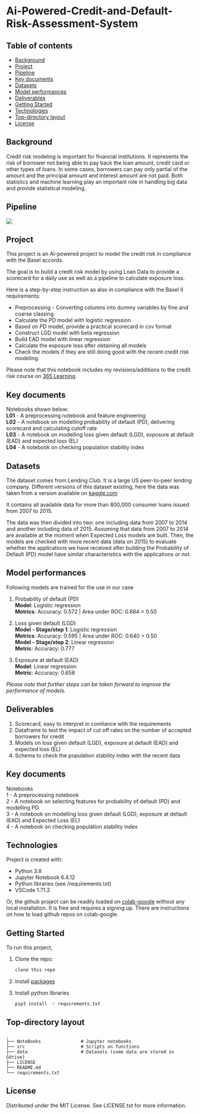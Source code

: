 # Ai-Powered-Credit-and-Default-Risk-Assessment-System

## Table of contents
* [Background](#background)
* [Project](#project)
* [Pipeline](#pipeline)
* [Key documents](#key-documents)
* [Datasets](#datasets)
* [Model performances](#model-performances)  
* [Deliverables](#deliverables)
* [Getting Started](#getting-started)
* [Technologies](#technologies)
* [Top-directory layout](#top-directory-layout)
* [License](#license)

## Background

Credit risk modeling is important for financial institutions. It represents the risk of borrower not being able to pay back the loan amount, credit card or other types of loans. In some cases, borrowers can pay only partial of the amount and the principal amount and interest amount are not paid. Both statistics and machine learning play an important role in handling big data and provide statistical modeling. 

## Pipeline  


<img src= ".pipeline_sum.jpg">

## Project

This project is an AI-powered project to model the credit risk in compliance with the Basel accords.

The goal is to build a credit risk model by using Loan Data to provide a scorecard for a daily use as well as a pipeline to calculate exposure loss.

Here is a step-by-step instruction as also in compliance with the Basel II requirements:

*  Preprocessing - Converting columns into dummy variables by fine and coarse classing
*  Calculate the PD model with logistic regression
*  Based on PD model, provide a practical scorecard in csv format
*  Construct LGD model with beta regression
*  Build EAD model with linear regression
*  Calculate the exposure loss after obtaining all models
*  Check the models if they are still doing good with the recent credit risk modeling.

Please note that this notebook includes my revisions/additions to the credit risk course on [365 Learning](https://365datascience.com/courses/credit-risk-modeling-in-python/).

## Key documents
	
Notebooks shown below:  
**L01** - A preprocessing notebook and feature engineering  
**L02** - A notebook on modelling probability of default (PD), delivering scorecard and calculating cutoff rate   
**L03** - A notebook on modelling loss given default (LGD), exposure at default (EAD) and expected loss (EL)  
**L04** - A notebook on checking population stability index  

## Datasets

The dataset comes from Lending Club. It is a large US peer-to-peer lending company. Different versions of this dataset existing, here the data was taken from a version available on [kaggle.com](https://www.kaggle.com/wendykan/lending-club-loan-data/version/1) 

It contains all available data for more than 800,000 consumer loans issued from 2007 to 2015.

The data was then divided into two: one including data from 2007 to 2014 and another including data of 2015. Assuming that data from 2007 to 2014 are available at the moment when Expected Loss models are built. Then, the models are checked with more recent data (data on 2015) to evaluate whether the applications we have received after building the Probability of Default (PD) model have similar characteristics with the applications or not.  

## Model performances

Following models are trained for the use in our case  
1.  Probability of default (PD)  
**Model**: Logistic regression  
**Metrics**: Accuracy: 0.572 | Area under ROC: 0.684 > 0.50  

2.  Loss given default (LGD)  
**Model - Stage/step 1**: Logistic regression  
**Metrics**: Accuracy: 0.595 | Area under ROC: 0.640 > 0.50  
**Model - Stage/step 2**: Linear regression  
**Metric**: Accuracy: 0.777

3. Exposure at default (EAD)  
**Model**: Linear regression  
**Metric**: Accuracy: 0.658  

*Please note that further steps can be taken forward to improve the performance of models.*

## Deliverables

1. Scorecard, easy to interpret in comliance with the requirements    
2. Dataframe to test the impact of cut off rates on the number of accepted borrowers for credit
3. Models on loss given default (LGD), exposure at default (EAD) and expected loss (EL)  
4. Schema to check the population stability index with the recent data  

## Key documents
	
Notebooks  
1 - A preprocessing notebook  
2 - A notebook on selecting features for probability of default (PD) and modelling PD  
3 - A notebook on modelling loss given default (LGD), exposure at default (EAD) and Expected Loss (EL)  
4 - A notebook on checking population stability index  

## Technologies

Project is created with:
* Python 3.8
* Jupyter Notebook 6.4.12
* Python libraries (see /requirements.txt)
* VSCode 1.71.2

Or, the github project can be readily loaded on [colab-google](https://colab.research.google.com) without any local installation. It is free and requires a signing up. There are instructions on how to load github repos on colab-google.

## Getting Started

To run this project, 
1. Clone the repo:
   ```sh
   clone this repo
   ```
2. Install [packages](#technologies)

3. Install python libraries
   ```sh
   pip3 install -r requirements.txt
   ```
   
## Top-directory layout

    .
    ├── NoteBooks               # Jupyter notebooks   
    ├── src                     # Scripts on functions 
    ├── data                    # Datasets (some data are stored in Gdrive)    
    ├── LICENSE
    ├── README.md 
    └── requirements.txt

## License

Distributed under the MIT License. See LICENSE.txt for more information.

